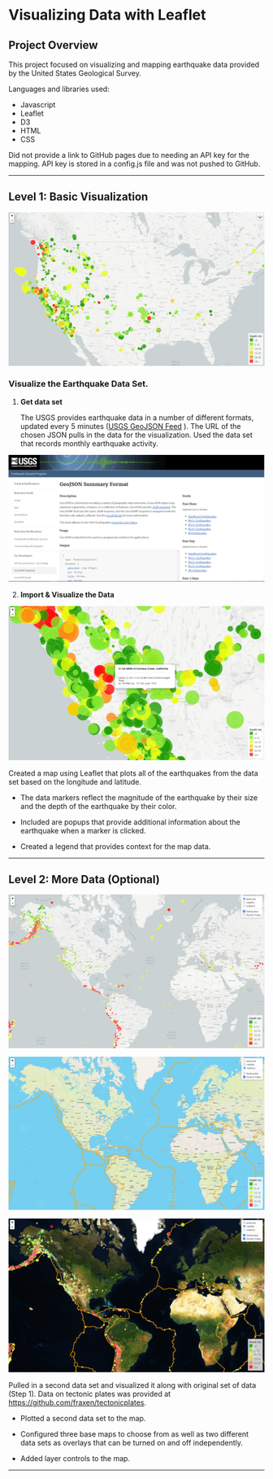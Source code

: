 # Visualizing Data with Leaflet

## Project Overview
This project focused on visualizing and mapping earthquake data provided by the United States Geological Survey.

Languages and libraries used:

* Javascript
* Leaflet
* D3
* HTML
* CSS

Did not provide a link to GitHub pages due to needing an API key for the mapping. API key is stored in a config.js file and was not pushed to GitHub.

- - -

## Level 1: Basic Visualization

![2-BasicMap](Images/2-BasicMap.png)

### Visualize the Earthquake Data Set.

1. **Get  data set**

   The USGS provides earthquake data in a number of different formats, updated every 5 minutes ([USGS GeoJSON Feed](http://earthquake.usgs.gov/earthquakes/feed/v1.0/geojson.php) ). The URL of the chosen JSON pulls in the data for the visualization. Used the data set that records monthly earthquake activity.

  ![3-Data](Images/3-Data.png)

2. **Import & Visualize the Data**

![3-Data](Images/2-BasicMapZoom.png)

   Created a map using Leaflet that plots all of the earthquakes from the data set based on the longitude and latitude.

   * The data markers reflect the magnitude of the earthquake by their size and the depth of the earthquake by their color. 

   * Included are popups that provide additional information about the earthquake when a marker is clicked.

   * Created a legend that provides context for the map data.

- - -

## Level 2: More Data (Optional)

![Advanced](Images/step2-1.png)

![Advanced](Images/step2-2.png)

![Advanced](Images/step2-3.png)

Pulled in a second data set and visualized it along with original set of data (Step 1). Data on tectonic plates was provided at <https://github.com/fraxen/tectonicplates>.

* Plotted a second data set to the map.

* Configured three base maps to choose from as well as two different data sets as overlays that can be turned on and off independently.

* Added layer controls to the map.

- - -

